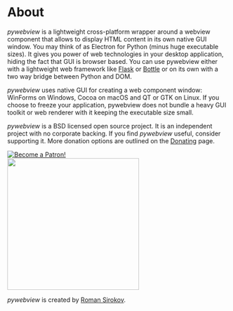 # About


_pywebview_ is a lightweight cross-platform wrapper around a webview component that allows to display HTML content in its own native GUI window. You may think of as Electron for Python (minus huge executable sizes). It gives you power of web technologies in your desktop application, hiding the fact that GUI is browser based. You can use pywebview either with a lightweight web framework like [Flask](http://flask.pocoo.org/) or [Bottle](http://bottlepy.org/docs/dev/index.html) or on its own with a two way bridge between Python and DOM.

_pywebview_ uses native GUI for creating a web component window: WinForms on Windows, Cocoa on macOS and QT or GTK on Linux. If you choose to freeze your application, pywebview does not bundle a heavy GUI toolkit or web renderer with it keeping the executable size small.

_pywebview_ is a BSD licensed open source project. It is an independent project with no corporate backing. If you find _pywebview_ useful, consider supporting it. More donation options are outlined on the [Donating](/contributing/donating.html) page.

<div class='spc-l spc-bottom center'>
	<a href="https://www.patreon.com/bePatron?u=13226105" data-patreon-widget-type="become-patron-button">
		<img src='https://c5.patreon.com/external/logo/become_a_patron_button.png' alt='Become a Patron!'/>
	</a>
</div>

<div class="center spc-l spc-vertical">
	<a href="https://opencollective.com/pywebview/donate" target="_blank">
		<img src="https://opencollective.com/pywebview/donate/button@2x.png?color=blue" width=300 />
	</a>
</div>



_pywebview_ is created by [Roman Sirokov](https://github.com/r0x0r/).

